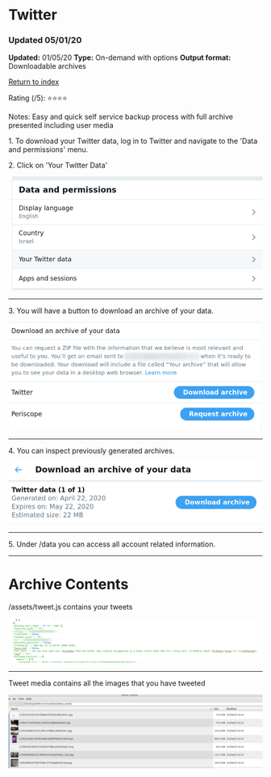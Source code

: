 # Twitter

### Updated 05/01/20

**Updated:** 01/05/20
**Type:** On-demand with options
**Output format:** Downloadable archives 

[Return to index](https://github.com/danielrosehilljlm/CloudBackupApproaches)

Rating (/5): ⭐⭐⭐⭐

Notes: Easy and quick self service backup process with full archive presented including user media 

<p>1. To download your Twitter data, log in to Twitter and navigate to the 'Data and permissions' menu.</p>

<p>2. Click on 'Your Twitter Data'</p>

![Twitter](/images/0115.png)

<hr>

<p>3. You will have a button to download an archive of your data.

![Archive](/images/0117.png)

<hr>

<p>4. You can inspect previously generated archives.

![Old_Archive](/images/0118.png)

<hr>

<p>5. Under /data you can access all account related information.

<hr>

# Archive Contents

<p> /assets/tweet.js contains your tweets 

![Old_Archive](/images/0122.png)

<hr>

<p>Tweet media contains all the images that you have tweeted

![Tweeted_images](/images/0128.png)
